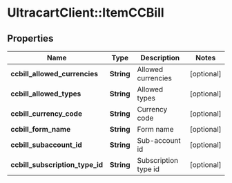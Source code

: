 # UltracartClient::ItemCCBill

## Properties
Name | Type | Description | Notes
------------ | ------------- | ------------- | -------------
**ccbill_allowed_currencies** | **String** | Allowed currencies | [optional] 
**ccbill_allowed_types** | **String** | Allowed types | [optional] 
**ccbill_currency_code** | **String** | Currency code | [optional] 
**ccbill_form_name** | **String** | Form name | [optional] 
**ccbill_subaccount_id** | **String** | Sub-account id | [optional] 
**ccbill_subscription_type_id** | **String** | Subscription type id | [optional] 


